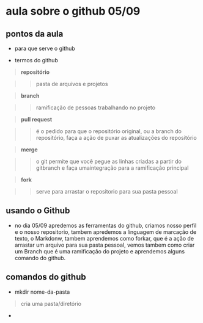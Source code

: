 # aula sobre o github 05/09

 ## pontos da aula

- para que serve o github

- termos do github

>**repositório**

>> pasta de arquivos e projetos

>**branch**

>> ramificação de pessoas trabalhando no projeto

>**pull request**

>>é o pedido para que o repositório original, ou a branch do repositório, faça a ação de puxar as atualizações do repositório

>**merge**

>>o git permite que você pegue as linhas criadas a partir do gitbranch e faça umaintegração para a ramificação principal

>**fork** 

>>serve para arrastar o repositorio para sua pasta pessoal

## usando o Github

- no dia 05/09 apredemos as ferramentas do github, criamos nosso perfil e o nosso repositorio, tambem apredemos a linguagem de marcação de texto, o Markdonw, tambem aprendemos como forkar, que é a ação de arrastar um arquivo para sua pasta pessoal, vemos tambem como criar um Branch que é uma ramificação do projeto e aprendemos alguns comando do github.

## comandos do github

- mkdir nome-da-pasta

>cria uma pasta/diretório

-
